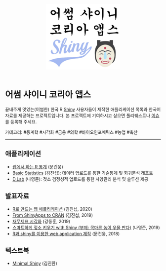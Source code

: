 <p align="center">
  <br>
  <img width="240" src="logo.png" alt="awesome-shiny-extensions logo">
  <br>
  <br>
</p>

# 어썸 샤이니 코리아 앱스

끝내주게 멋있는(어썸한) 한국 R [Shiny](https://shiny.rstudio.com/) 사용자들이 제작한 애플리케이션 목록과 한국어 자료를 제공하는 프로젝트입니다. 본 프로젝트에 기여하시고 싶으면 풀리퀘스트나 [이슈](https://github.com/shinykorea/Awsome-Shiny-Korea/issues)를 등록해 주세요.  

카테고리: #통계학 #시각화 #금융 #의학 #바이오인포메틱스 #농업 #축산

<hr>

## 애플리케이션
* [웹에서 하는 R 통계](http://web-r.org/) (문건웅)
* [Basic Statistics](http://app.zarathu.com/basic/) (김진섭): 데이터 업로드를 통한 기술통계 및 회귀분석 레포트
* [D.Lab](http://app.antller.com/dairylab/) (나영준): 젖소 검정성적 업로드를 통한 사양관리 분석 및 솔루션 제공

## 발표자료
* [R로 만드는 웹 애플리케이션](https://blog.zarathu.com/posts/2020-01-25-pgconference2020/) (김진섭, 2020)
* [From ShinyApps to CRAN](https://ruck2019.r-kor.org/speakers/zarathu/) (김진섭, 2019)
* [재무제표 시각화](https://ruck2019.r-kor.org/speakers/clever3737/) (강동훈, 2019)
* [스마트하게 젖소 키우기 with Shiny (부제: 목마른 놈이 우물 판다)](https://ruck2019.r-kor.org/speakers/youngjunna/) (나영준, 2019)
* [R과 shiny를 이용한 web application 제작](https://github.com/cardiomoon/shinyLecture2) (문건웅, 2018)

## 텍스트북
* [Minimal Shiny](https://wikidocs.net/book/4084) (김진환)
